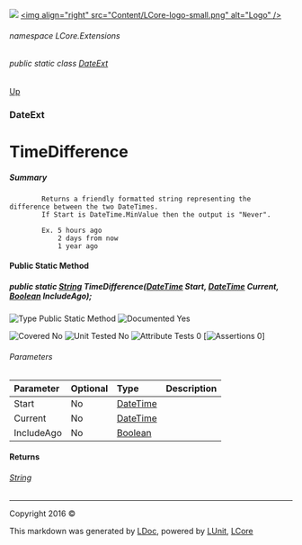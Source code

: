 ![](Content/LCore-banner-small.png "")
[&lt;img align=&quot;right&quot; src=&quot;Content/LCore-logo-small.png&quot; alt=&quot;Logo&quot; /&gt;](../README.md)

###### namespace LCore.Extensions

###### public static class [DateExt](docs/DateExt.md)
[Up](docs/DateExt.md)

### DateExt

# TimeDifference

##### Summary

            Returns a friendly formatted string representing the difference between the two DateTimes.
            If Start is DateTime.MinValue then the output is "Never".
            
            Ex. 5 hours ago
                2 days from now
                1 year ago
            

#### Public Static Method

##### public static <a href="https://msdn.microsoft.com/en-us/library/system.string.aspx" alt="">String</a> TimeDifference(<a href="https://msdn.microsoft.com/en-us/library/system.datetime.aspx" alt="">DateTime</a> Start, <a href="https://msdn.microsoft.com/en-us/library/system.datetime.aspx" alt="">DateTime</a> Current, <a href="https://msdn.microsoft.com/en-us/library/system.boolean.aspx" alt="">Boolean</a> IncludeAgo);

![Type Public Static Method](http://b.repl.ca/v1/Type-Public%20Static%20Method-blue.png "")     ![Documented Yes](http://b.repl.ca/v1/Documented-Yes-brightgreen.png "") 

![Covered No](http://b.repl.ca/v1/Covered-No-red.png "") ![Unit Tested No](http://b.repl.ca/v1/Unit%20Tested-No-lightgrey.png "") ![Attribute Tests 0](http://b.repl.ca/v1/Attribute%20Tests-0-lightgrey.png "") [![Assertions 0](http://b.repl.ca/v1/Assertions-0-lightgrey.png "")]

###### Parameters

Parameter | Optional | Type | Description
:---  | :---  | :---  | :--- 
Start | No | [DateTime](https://msdn.microsoft.com/en-us/library/system.datetime.aspx) | 
Current | No | [DateTime](https://msdn.microsoft.com/en-us/library/system.datetime.aspx) | 
IncludeAgo | No | [Boolean](https://msdn.microsoft.com/en-us/library/system.boolean.aspx) | 


#### Returns

###### [String](https://msdn.microsoft.com/en-us/library/system.string.aspx)



---

Copyright 2016 &copy; [](../README.md) [](../TableOfContents.md)

This markdown was generated by [LDoc](https://github.com/CodeSingularity/LDoc), powered by [LUnit](https://github.com/CodeSingularity/LUnit), [LCore](https://github.com/CodeSingularity/LCore)
